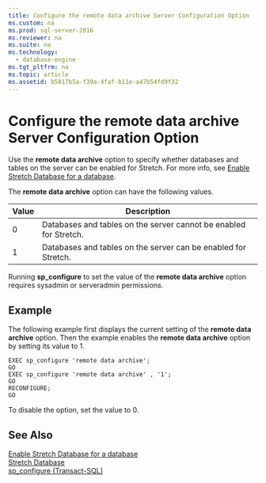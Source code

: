 ```yaml
---
title: Configure the remote data archive Server Configuration Option
ms.custom: na
ms.prod: sql-server-2016
ms.reviewer: na
ms.suite: na
ms.technology: 
  - database-engine
ms.tgt_pltfrm: na
ms.topic: article
ms.assetid: b5817b5a-f39a-4faf-b11e-a47b54fd9f32
---
```

# Configure the remote data archive Server Configuration Option
  Use the **remote data archive** option to specify whether databases and tables on the server can be enabled for Stretch. For more info, see [Enable Stretch Database for a database](../../Topics/TopicNameContainA/Enable-Stretch-Database-for-a-database.md).  
  
 The **remote data archive** option can have the following values.  
  
|Value|Description|  
|-----------|-----------------|  
|0|Databases and tables on the server cannot be enabled for Stretch.|  
|1|Databases and tables on the server can be enabled for Stretch.|  
  
 Running **sp\_configure** to set the value of the **remote data archive** option requires sysadmin or serveradmin permissions.  
  
## Example  
 The following example first displays the current setting of the **remote data archive** option. Then the example enables the **remote data archive** option by setting its value to 1.  
  
```  
EXEC sp_configure 'remote data archive';  
GO  
EXEC sp_configure 'remote data archive' , '1';  
GO  
RECONFIGURE;  
GO  
```  
  
 To disable the option, set the value to 0.  
  
## See Also  
 [Enable Stretch Database for a database](../../Topics/TopicNameContainA/Enable-Stretch-Database-for-a-database.md)   
 [Stretch Database](../../Topics/TopicNameNotContainA/Stretch-Database.md)   
 [sp_configure &#40;Transact-SQL&#41;](../Topic/sp_configure%20\(Transact-SQL\).md)  
  
  
